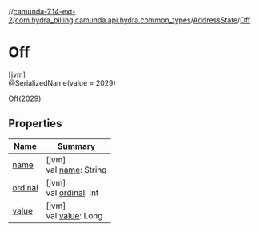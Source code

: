 //[camunda-7.14-ext-2](../../../../index.md)/[com.hydra_billing.camunda.api.hydra.common_types](../../index.md)/[AddressState](../index.md)/[Off](index.md)

# Off

[jvm]\
@SerializedName(value = 2029)

[Off](index.md)(2029)

## Properties

| Name | Summary |
|---|---|
| [name](name.md) | [jvm]<br>val [name](name.md): String |
| [ordinal](ordinal.md) | [jvm]<br>val [ordinal](ordinal.md): Int |
| [value](value.md) | [jvm]<br>val [value](value.md): Long |
